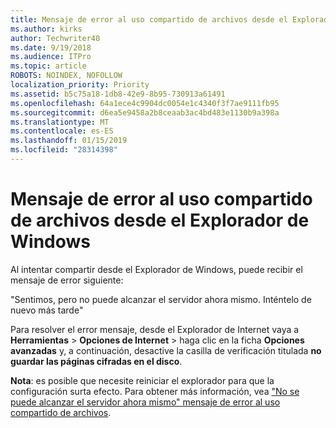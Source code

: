 ```yaml
---
title: Mensaje de error al uso compartido de archivos desde el Explorador de Windows
ms.author: kirks
author: Techwriter40
ms.date: 9/19/2018
ms.audience: ITPro
ms.topic: article
ROBOTS: NOINDEX, NOFOLLOW
localization_priority: Priority
ms.assetid: b5c75a18-1db8-42e9-8b95-730913a61491
ms.openlocfilehash: 64a1ece4c9904dc0054e1c4340f3f7ae9111fb95
ms.sourcegitcommit: d6ea5e9458a2b8ceaab3ac4bd483e1130b9a398a
ms.translationtype: MT
ms.contentlocale: es-ES
ms.lasthandoff: 01/15/2019
ms.locfileid: "28314398"
---
```

# <a name="error-message-when-sharing-files-from-windows-explorer"></a>Mensaje de error al uso compartido de archivos desde el Explorador de Windows

Al intentar compartir desde el Explorador de Windows, puede recibir el mensaje de error siguiente:
  
"Sentimos, pero no puede alcanzar el servidor ahora mismo. Inténtelo de nuevo más tarde"
  
Para resolver el error mensaje, desde el Explorador de Internet vaya a **Herramientas** \> **Opciones de Internet** \> haga clic en la ficha **Opciones avanzadas** y, a continuación, desactive la casilla de verificación titulada **no guardar las páginas cifradas en el disco**. 
  
 **Nota**: es posible que necesite reiniciar el explorador para que la configuración surta efecto. Para obtener más información, vea ["No se puede alcanzar el servidor ahora mismo" mensaje de error al uso compartido de archivos](https://go.microsoft.com/fwlink/?linkid=2022914).
  

